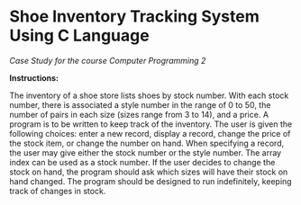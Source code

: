 # Shoe Inventory Tracking System Using C Language
*Case Study for the course Computer Programming 2*

**Instructions:**

The inventory of a shoe store lists shoes by stock number. With each stock number, there is associated a style number in the range of 0 to 50, the number of pairs in each size (sizes range from 3 to 14), and a price. A program is to be written to keep track of the inventory. The user is given the following choices: enter a new record, display a record, change the price of the stock item, or change the number on hand. When specifying a record, the user may give either the stock number or the style number. The array index can be used as a stock number. If the user decides to change the stock on hand, the program should ask which sizes will have their stock on hand changed. The program should be designed to run indefinitely, keeping track of changes in stock.
